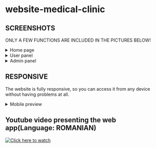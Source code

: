 # website-medical-clinic
SCREENSHOTS
--------------------------------------------------------
ONLY A FEW FUNCTIONS ARE INCLUDED IN THE PICTURES BELOW!
<details>
  <summary>Home page</summary>
  <img src="https://i.imgur.com/5cr1itQ.png"/>
  <img src="https://i.imgur.com/zoVE395.png"/>
  <img src="https://i.imgur.com/SeFpqMo.png"/>
</details>
<details>
  <summary>User panel</summary>
  <img src="https://i.imgur.com/XPH4kn1.png"/>
  <img src="https://i.imgur.com/mNO7jcp.png"/>
  <img src="https://i.imgur.com/Ju8XDTg.png"/>
  <img src="https://i.imgur.com/c3QI0MF.png"/>
</details>
<details>
  <summary>Admin panel</summary>
  <img src="https://i.imgur.com/sJ1ZdP0.png"/>
  <img src="https://i.imgur.com/Jr8qnKb.png"/>
  <img src="https://i.imgur.com/GdJdDMd.png"/>
  <img src="https://i.imgur.com/fscSoMv.png"/>
</details>

RESPONSIVE
--------------------------------------------------------
The website is fully responsive, so you can access it from any device without having problems at all.
<details>
  <summary>Mobile preview</summary>
  <img src="https://i.imgur.com/4iAbsvt.png" style="width:300px; height:500px;"/>
  <img src="https://i.imgur.com/zoAsU5c.png" style="width:300px; height:500px;"/>
</details>

Youtube video presenting the web app(Language: ROMANIAN)
--------------------------------------------------------
[![Click here to watch](https://i.imgur.com/kOaseuu.png)](https://www.youtube.com/watch?v=0S0dT4-W7cI)
